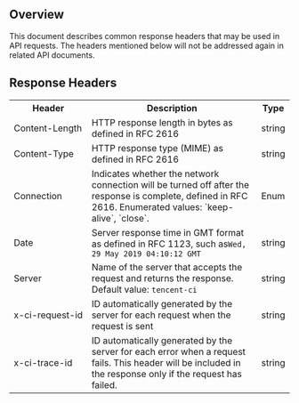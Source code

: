 ## Overview

This document describes common response headers that may be used in API requests. The headers mentioned below will not be addressed again in related API documents.

## Response Headers

<table>
   <tr>
      <th>Header</th>
      <th>Description</th>
      <th>Type</th>
   </tr>
   <tr>
      <td nowrap="nowrap">Content-Length</td>
      <td>HTTP response length in bytes as defined in RFC 2616</td>
      <td>string</td>
   </tr>
   <tr>
      <td>Content-Type</td>
      <td>HTTP response type (MIME) as defined in RFC 2616</td>
      <td>string</td>
   </tr>
   <tr>
      <td>Connection</td>
      <td>Indicates whether the network connection will be turned off after the response is complete, defined in RFC 2616. Enumerated values: `keep-alive`, `close`.</td>
      <td>Enum</td>
   </tr>
   <tr>
      <td>Date</td>
			<td>Server response time in GMT format as defined in RFC 1123, such as<code>Wed, 29 May 2019 04:10:12 GMT</code></td>
      <td>string</td>
   </tr>
   <tr>
      <td>Server</td>
			<td>Name of the server that accepts the request and returns the response. Default value: <code>tencent-ci</code></td>
      <td>string</td>
   </tr>
   <tr>
      <td nowrap="nowrap">x-ci-request-id</td>
      <td>ID automatically generated by the server for each request when the request is sent</td>
      <td>string</td>
   </tr>
   <tr>
      <td>x-ci-trace-id</td>
      <td>ID automatically generated by the server for each error when a request fails. This header will be included in the response only if the request has failed.</td>
      <td>string</td>
   </tr>
</table>

